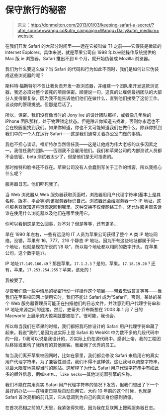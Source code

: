 # 保守旅行的秘密

> 原文：<http://donmelton.com/2013/01/03/keeping-safari-a-secret/?utm_source=wanqu.co&utm_campaign=Wanqu+Daily&utm_medium=website>

在我们开发 Safari 的大部分时间里——远在它被叫做 T1 之前——它假装是微软的 Internet Explorer。具体来说，就是苹果公司自 1998 年以来随操作系统提供的 Mac 版 ie 浏览器。Safari 推出不到 6 个月，就开始伪装成 Mozilla 浏览器。

我们为什么要这么做？当 Safari 的代码和行为如此不同时，我们是如何让它伪装成这些浏览器的呢？

斯科特·福斯特尔不仅让我负责开发一款浏览器，并组建一个团队来开发这款浏览器，我还必须对整个该死的项目保密。顺便说一句，这真的让雇佣最初团队的大部分人变得很复杂，因为我不能告诉他们他们在做什么，直到他们接受了这份工作。谈谈你的管理挑战。但那是后话了。

所以，保密。我们没有像当时的 Jony Ive 的设计团队那样，或者像几年后的 iPhone 团队那样，处于物理锁定状态。但是除非你知道去找谁，否则你永远也不会在校园里找到我们。如果你知道，你也不太可能知道我们在做什么，除非你抓到我们中的一个人在运行 Safari——这是我们通常关着办公室门做的事情。

我也不担心谈话。福斯特尔当然信任我——这是让他成为伟大老板的众多因素之一。我信任我的团队——否则我不会雇用他们。我们和苹果公司的内部测试人员都不会告密。beta 测试者太少了，但是他们是无可指责的。

那时推特和脸书还不存在。苹果公司没有人会蠢到写关于工作的博客，所以我担心什么呢？

服务器日志。他们吓死我了。

当 Web 浏览器从 Web 服务器获取页面时，浏览器用用户代理字符串(基本上是其名称、版本、平台等)向该服务器标识自己。浏览器还会给服务器一个 IP 地址，这样服务器就知道将页面返回到哪里。这种交换不仅使网络工作，还允许服务器告诉谁在使用什么浏览器以及他们在哪里使用它。

你可以看到这是怎么回事，对不对？但是等等，还有更多…

早在 1990 年左右，一些有远见的 IT 人员为苹果公司获得了整个 A 类 IP 地址网络。没错，苹果有 16，777，216 个静态 IP 地址。因为所有这些地址都属于同一个地址，也就是现在所说的“/8 块”，所以每个地址都以相同的数字开头。在苹果公司，这个数字是`17`。

IP 地址`17.149.160.49`？那是苹果。`17.1.2.3`？是的，苹果。`17.18.19.20`？还有，苹果。`17.253.254.255`？苹果，该死的！

我被耍了。

尽管我们像一些中情局的秘密行动一样操作这个项目——带着忠诚誓言等等——当我们在苹果校园网上使用它时，我们不能让 Safari 成为“Safari”。否则，某处的某个 Web 服务器管理员可能正在扫描他们的日志文件，并注意到用户代理字符串和 IP 地址来源之间的连接。然后，史蒂夫·乔布斯想在 2003 年 1 月 7 日的 Macworld 上展示的大惊喜就要被拍了。很可能，我也会。

所以每当我们在苹果的时候，我们都把我巧妙设计的 Safari 用户代理字符串藏了起来。我说“我的”,是因为这实际上是 Safari 和 WebKit 中为数不多的几段代码中的一段，1)我可以说是我设计的，2)实际上仍在源代码中。感谢上帝，我的工程团队移除或重构了我所有的其他黑客。我雇佣了优秀的员工。

每当我们离开苹果校园网时，比如在家里，我们都会修改 Safari 来启用它的真实用户代理字符串。为了兼容性测试，我们不得不这样做。这让我可以调整字符串，以最大限度地兼容当时的网站。这解释了为什么 Safari 用户代理字符串中有如此多的额外信息，例如`KHTML, like Gecko`—其他浏览器引擎的名称。

我们不能在禁用真实 Safari 用户代理字符串的情况下发货，但我们想出了下一个最好的办法——在特定日期后自动启用它。大约 10 年前的这个时候，也就是 Safari 首次亮相的前几天，它从低调到为自己的真实身份感到骄傲。

在首次亮相之前的几天里，我紧张得失眠，因为我在互联网上搜索服务器日志。